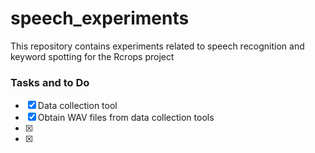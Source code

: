 # speech_experiments
This repository contains experiments related to speech recognition and keyword spotting for the Rcrops project

### Tasks and to Do

- [x] Data collection tool
- [x] Obtain WAV files from data collection tools
- [x] 
- [x] 